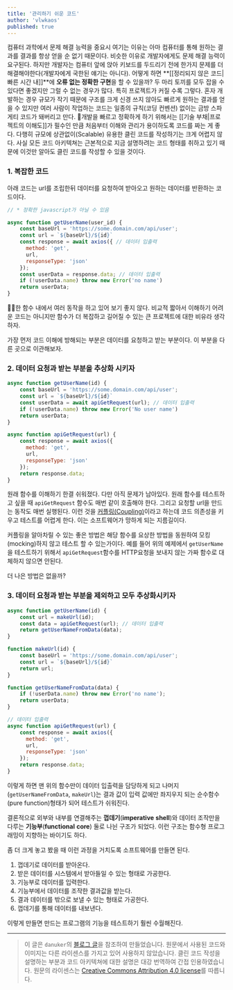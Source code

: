 ```yaml
---
title: '관리하기 쉬운 코드'
author: 'vlwkaos'
published: true
---
```


컴퓨터 과학에서 문제 해결 능력을 중요시 여기는 이유는 아마 컴퓨터를 통해 원하는 결과를 결과를 항상 얻을 순 없기 때문이다. 비슷한 이유로 개발자에게도 문제 해결 능력이 요구된다. 하지만 개발자는 컴퓨터 앞에 앉아 키보드를 두드리기 전에 한가지 문제를 더 해결해야한다(개발자에게 국한된 얘기는 아니다). 어떻게 하면 **[[정리되지 않은 코드|빠른 시간 내]]**에 **오류 없는 정확한 구현**을 할 수 있을까? 두 마리 토끼를 모두 잡을 수 있다면 좋겠지만 그럴 수 없는 경우가 많다. 특히 프로젝트가 커질 수록 그렇다. 혼자 개발하는 경우 규모가 작기 때문에 구조를 크게 신경 쓰지 않아도 빠르게 원하는 결과를 얻을 수 있지만 여러 사람이 작업하는 코드는 일종의 규칙(코딩 컨벤션) 없이는 금방 스파게티 코드가 돼버리고 만다. 개발을 빠르고 정확하게 하기 위해서는 [[기술 부채|프로젝트의 이해도]]가 필수인 만큼 처음부터 이해와 관리가 용이하도록 코드를 짜는 게 좋다. 다행히 규모에 상관없이(Scalable) 유용한 클린 코드를 작성하기는 크게 어렵지 않다. 사실 모든 코드 아키텍쳐는 근본적으로 지금 설명하려는 코드 형태를 취하고 있기 때문에 이것만 알아도 클린 코드를 작성할 수 있을 것이다.

### 1. 복잡한 코드
아래 코드는 url를 조립한뒤 데이터를 요청하여 받아오고 원하는 데이터를 반환하는 코드이다. 

```javascript
// * 정확한 javascript가 아닐 수 있음

async function getUserName(user_id) {
    const baseUrl = 'https://some.domain.com/api/user';
    const url = `${baseUrl}/${id}`
    const response = await axios({ // 데이터 입출력
      method: 'get',
      url,
      responseType: 'json'
    });
    const userData = response.data; // 데이터 입출력
    if (!userData.name) throw new Error('no name')
    return userData;
}
```

한 함수 내에서 여러 동작을 하고 있어 보기 좋지 않다. 비교적 짧아서 이해하기 어려운 코드는 아니지만 함수가 더 복잡하고 길어질 수 있는 큰 프로젝트에 대한 비유라 생각하자.

가장 먼저 코드 이해에 방해되는 부분은 데이터를 요청하고 받는 부분이다. 이 부분을 다른 곳으로 이관해보자.

### 2. 데이터 요청과 받는 부분을 추상화 시키자

```javascript
async function getUserName(id) {
    const baseUrl = 'https://some.domain.com/api/user';
    const url = `${baseUrl}/${id}`
    const userData = await apiGetRequest(url); // 데이터 입출력
    if (!userData.name) throw new Error('No user name')
    return userData;
}

async function apiGetRequest(url) {
    const response = await axios({
      method: 'get',
      url,
      responseType: 'json'
    });
    return response.data;
}
```

원래 함수를 이해하기 한결 쉬워졌다. 다만 아직 문제가 남아있다. 원래 함수를 테스트하고 싶을 때 `apiGetRequest` 함수도 매번 같이 호출해야 한다. 그리고 요청할 url을 만드는 동작도 매번 실행된다. 이런 것을 [커플링(Coupling)](https://ui.toast.com/weekly-pick/ko_20150522)이라고 하는데 코드 의존성을 키우고 테스트를 어렵게 한다. 이는 소프트웨어가 망하게 되는 지름길이다.

커플링을 알아차릴 수 있는 좋은 방법은 해당 함수를 요상한 방법을 동원하여 모킹(mocking)하지 않고 테스트 할 수 있는가이다. 예를 들어 위의 예제에서 `getUserName`을 테스트하기 위해서 `apiGetRequest`함수를 HTTP요청을 보내지 않는 가짜 함수로 대체하지 않으면 안된다.

더 나은 방법은 없을까?

### 3. 데이터 요청과 받는 부분을 제외하고 모두 추상화시키자

```javascript
async function getUserName(id) {
    const url = makeUrl(id);
    const data = apiGetRequest(url); // 데이터 입출력
    return getUserNameFromData(data);
}

function makeUrl(id) {
    const baseUrl = 'https://some.domain.com/api/user';
    const url = `${baseUrl}/${id}`
    return url;
}

function getUserNameFromData(data) {
    if (!userData.name) throw new Error('no name');
    return userData;
}

// 데이터 입출력
async function apiGetRequest(url) {
    const response = await axios({
      method: 'get',
      url,
      responseType: 'json'
    });
    return response.data;
}
```

이렇게 하면 맨 위의 함수만이 데이터 입출력을 담당하게 되고 나머지(`getUserNameFromData`, `makeUrl`)는 결과 값이 입력 값에만 좌지우지 되는 순수함수(pure function)형태가 되어 테스트가 쉬워진다. 

결론적으로 외부와 내부를 연결해주는 **껍데기**(**imperative** **shell**)와 데이터 조작만을 다루는 **기능부**(**functional** **core**) 둘로 나뉜 구조가 되었다. 이런 구조는 함수형 프로그래밍이 지향하는 바이기도 하다.

좀 더 크게 놓고 봤을 때 이런 과정을 거치도록 소프트웨어를 만들면 된다.

1. 껍데기로 데이터를 받아온다.
2. 받은 데이터를 시스템에서 받아들일 수 있는 형태로 가공한다.
3. 기능부로 데이터를 입력한다.
4. 기능부에서 데이터를 조작한 결과값을 받는다.
5. 결과 데이터를 밖으로 보낼 수 있는 형태로 가공한다.
6. 껍데기를 통해 데이터를 내보낸다.

이렇게 만들면 만드는 프로그램의 기능을 테스트하기 훨씬 수월해진다.

---

> 이 글은 `danuker`의 [블로그 글](https://danuker.go.ro/the-grand-unified-theory-of-software-architecture.html
)을 참조하여 만들었습니다. 원문에서 사용된 코드와 이미지는 다른 라이센스를 가지고 있어 사용하지 않았습니다. 클린 코드 작성을 설명하는 부분과 코드 아키텍쳐에 대한 설명은 대강 번역하여 간접 인용하였습니다. 원문의 라이센스는 [Creative Commons Attribution 4.0 license](https://creativecommons.org/licenses/by/4.0/)를 따릅니다.
